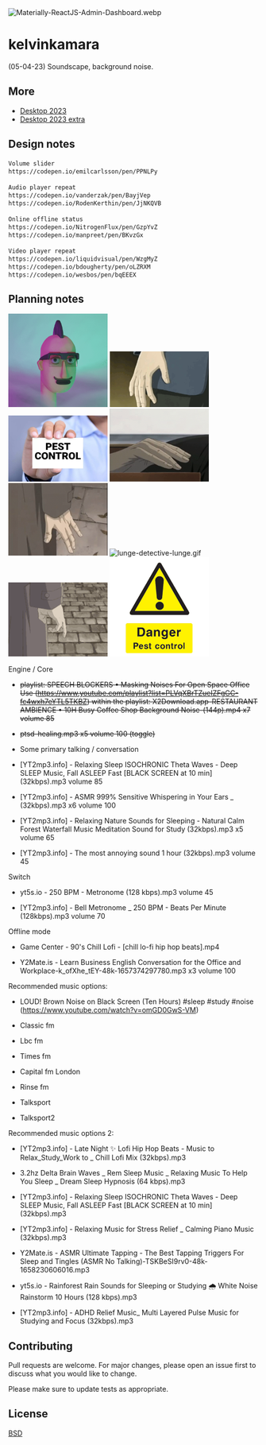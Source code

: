 <img src="https://codedthemes.com/wp-content/uploads/edd/2022/05/Materially-ReactJS-Admin-Dashboard.webp" alt="Materially-ReactJS-Admin-Dashboard.webp" width=""/>

# kelvinkamara

(05-04-23) Soundscape, background noise.

## More

* [Desktop 2023](https://raw.githubusercontent.com/kkamara/useful/main/desktop-2023.png)
* [Desktop 2023 extra](https://github.com/kkamara/useful/commit/a9e620925598c945ad71501388dc615f4b381d33)


## Design notes

```
Volume slider
https://codepen.io/emilcarlsson/pen/PPNLPy

Audio player repeat
https://codepen.io/vanderzak/pen/BayjVep
https://codepen.io/RodenKerthin/pen/JjNKQVB

Online offline status
https://codepen.io/NitrogenFlux/pen/GzpYvZ
https://codepen.io/manpreet/pen/BKvzGx

Video player repeat
https://codepen.io/liquidvisual/pen/WzgMyZ
https://codepen.io/bdougherty/pen/oLZRXM
https://codepen.io/wesbos/pen/bqEEEX
```

## Planning notes

<img src="https://github.com/kkamara/kelvinkamara/raw/main/src/assets/images/theme/7a9d19582078b79d38bb5f1514847e35.gif" alt="7a9d19582078b79d38bb5f1514847e35.gif" width="200"/> <img src="https://github.com/kkamara/kelvinkamara/raw/main/src/assets/images/theme/eed1e1fb46beb07cb967c8c7b98faf799738ae47_00.gif" alt="eed1e1fb46beb07cb967c8c7b98faf799738ae47_00.gif" width="200"/> <img src="https://raw.githubusercontent.com/kkamara/kelvinkamara/main/src/assets/images/theme/how-to-choose-a-pest-control-company.webp" alt="how-to-choose-a-pest-control-company.webp" width="200"/> <img src="https://github.com/kkamara/kelvinkamara/raw/main/src/assets/images/theme/inspector-lunge-lunge%20(1).gif" alt="inspector-lunge-lunge%20(1).gif" width="200"/> <img src="https://github.com/kkamara/kelvinkamara/raw/main/src/assets/images/theme/inspector-lunge-lunge.gif" alt="inspector-lunge-lunge.gif" width="200"/> <img src="https://github.com/kkamara/kelvinkamara/raw/main/src/assets/images/theme/lunge-detective-lunge.gif" alt="lunge-detective-lunge.gif" width="200"/> <img src="https://github.com/kkamara/kelvinkamara/raw/main/src/assets/images/theme/monster-anime.gif" alt="monster-anime.gif" width="200"/> <img src="https://github.com/kkamara/kelvinkamara/raw/main/src/assets/images/theme/pest-control-sign-778440.png" alt="pest-control-sign-778440.png" width="200"/>

Engine / Core

* ~~playlist: SPEECH BLOCKERS • Masking Noises For Open Space Office Use (https://www.youtube.com/playlist?list=PLVqXBrTZueIZFgGC-fc4wxh7eYTL5TKBZ)
within the playlist: X2Download.app-RESTAURANT AMBIENCE • 10H Busy Coffee Shop Background Noise-(144p).mp4 x7 volume 85~~

* ~~ptsd-healing.mp3 x5 volume 100 (toggle)~~

* Some primary talking / conversation

* [YT2mp3.info] - Relaxing Sleep ISOCHRONIC Theta Waves - Deep SLEEP Music, Fall ASLEEP Fast [BLACK SCREEN at 10 min] (32kbps).mp3 volume 85

* [YT2mp3.info] - ASMR 999% Sensitive Whispering in Your Ears _ (32kbps).mp3 x6 volume 100

* [YT2mp3.info] - Relaxing Nature Sounds for Sleeping - Natural Calm Forest Waterfall Music Meditation Sound for Study (32kbps).mp3 x5 volume 65

* [YT2mp3.info] - The most annoying sound 1 hour (32kbps).mp3 volume 45

Switch

* yt5s.io - 250 BPM - Metronome (128 kbps).mp3 volume 45

* [YT2mp3.info] - Bell Metronome _ 250 BPM - Beats Per Minute (128kbps).mp3 volume 70

Offline mode

* Game Center - 90's Chill Lofi - [chill lo-fi hip hop beats].mp4

* Y2Mate.is - Learn Business English Conversation for the Office and Workplace-k_ofXhe_tEY-48k-1657374297780.mp3 x3 volume 100

Recommended music options:

* LOUD! Brown Noise on Black Screen (Ten Hours) #sleep #study #noise (https://www.youtube.com/watch?v=omGD0GwS-VM)

* Classic fm

* Lbc fm

* Times fm

- Capital fm London

- Rinse fm

- Talksport

- Talksport2

Recommended music options 2:

* [YT2mp3.info] - Late Night ✨ Lofi Hip Hop Beats - Music to Relax_Study_Work to _ Chill Lofi Mix (32kbps).mp3

- 3.2hz Delta Brain Waves _ Rem Sleep Music _ Relaxing Music To Help You Sleep _ Dream Sleep Hypnosis (64 kbps).mp3

- [YT2mp3.info] - Relaxing Sleep ISOCHRONIC Theta Waves - Deep SLEEP Music, Fall ASLEEP Fast [BLACK SCREEN at 10 min] (32kbps).mp3

- [YT2mp3.info] - Relaxing Music for Stress Relief _ Calming Piano Music (32kbps).mp3

- Y2Mate.is - ASMR Ultimate Tapping - The Best Tapping Triggers For Sleep and Tingles (ASMR No Talking)-TSKBeSI9rv0-48k-1658230606016.mp3

- yt5s.io - Rainforest Rain Sounds for Sleeping or Studying 🌧️ White Noise Rainstorm 10 Hours (128 kbps).mp3

- [YT2mp3.info] - ADHD Relief Music_ Multi Layered Pulse Music for Studying and Focus (32kbps).mp3

## Contributing
Pull requests are welcome. For major changes, please open an issue first to discuss what you would like to change.

Please make sure to update tests as appropriate.

## License
[BSD](https://opensource.org/licenses/BSD-3-Clause)
